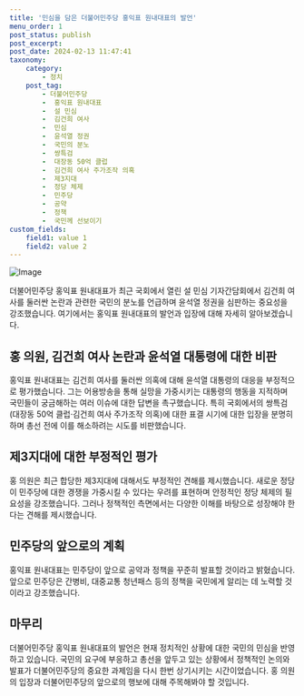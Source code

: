 ```yaml
---
title: '민심을 담은 더불어민주당 홍익표 원내대표의 발언'
menu_order: 1
post_status: publish
post_excerpt: 
post_date: 2024-02-13 11:47:41
taxonomy:
    category:
        - 정치
    post_tag:
        - 더불어민주당
        -  홍익표 원내대표
        -  설 민심
        -  김건희 여사
        -  민심
        -  윤석열 정권
        -  국민의 분노
        -  쌍특검
        -  대장동 50억 클럽
        -  김건희 여사 주가조작 의혹
        -  제3지대
        -  정당 체제
        -  민주당
        -  공약
        -  정책
        -  국민께 선보이기
custom_fields:
    field1: value 1
    field2: value 2
---
```


![Image](https://imgnews.pstatic.net/image/030/2024/02/12/0003180273_001_20240213073601090.jpg?type=w647)

더불어민주당 홍익표 원내대표가 최근 국회에서 열린 설 민심 기자간담회에서 김건희 여사를 둘러싼 논란과 관련한 국민의 분노를 언급하며 윤석열 정권을 심판하는 중요성을 강조했습니다. 여기에서는 홍익표 원내대표의 발언과 입장에 대해 자세히 알아보겠습니다.
## 홍 의원, 김건희 여사 논란과 윤석열 대통령에 대한 비판
홍익표 원내대표는 김건희 여사를 둘러싼 의혹에 대해 윤석열 대통령의 대응을 부정적으로 평가했습니다. 그는 어용방송을 통해 실망을 가중시키는 대통령의 행동을 지적하며 국민들이 궁금해하는 여러 이슈에 대한 답변을 촉구했습니다. 특히 국회에서의 쌍특검(대장동 50억 클럽·김건희 여사 주가조작 의혹)에 대한 표결 시기에 대한 입장을 분명히 하며 총선 전에 이를 해소하려는 시도를 비판했습니다.
## 제3지대에 대한 부정적인 평가
홍 의원은 최근 합당한 제3지대에 대해서도 부정적인 견해를 제시했습니다. 새로운 정당이 민주당에 대한 경쟁을 가중시킬 수 있다는 우려를 표현하며 안정적인 정당 체제의 필요성을 강조했습니다. 그러나 정책적인 측면에서는 다양한 이해를 바탕으로 성장해야 한다는 견해를 제시했습니다.
## 민주당의 앞으로의 계획
홍익표 원내대표는 민주당이 앞으로 공약과 정책을 꾸준히 발표할 것이라고 밝혔습니다. 앞으로 민주당은 간병비, 대중교통 청년패스 등의 정책을 국민에게 알리는 데 노력할 것이라고 강조했습니다.
## 마무리
더불어민주당 홍익표 원내대표의 발언은 현재 정치적인 상황에 대한 국민의 민심을 반영하고 있습니다. 국민의 요구에 부응하고 총선을 앞두고 있는 상황에서 정책적인 논의와 발표가 더불어민주당의 중요한 과제임을 다시 한번 상기시키는 시간이었습니다. 홍 의원의 입장과 더불어민주당의 앞으로의 행보에 대해 주목해봐야 할 것입니다.

